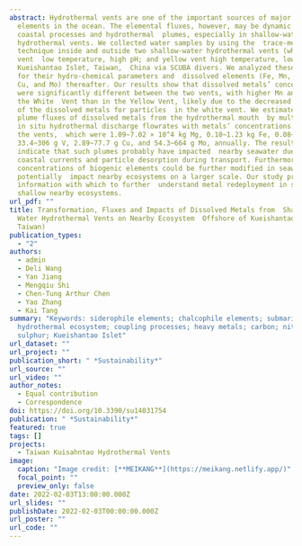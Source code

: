 ```yaml
---
abstract: Hydrothermal vents are one of the important sources of major or trace
  elements in the ocean. The elemental fluxes, however, may be dynamic due to
  coastal processes and hydrothermal  plumes, especially in shallow-water
  hydrothermal vents. We collected water samples by using the  trace-metal clean
  technique inside and outside two shallow-water hydrothermal vents (white
  vent  low temperature, high pH; and yellow vent high temperature, low pH) off
  Kueishantao Islet, Taiwan,  China via SCUBA divers. We analyzed these samples
  for their hydro-chemical parameters and  dissolved elements (Fe, Mn, Mg, V,
  Cu, and Mo) thereafter. Our results show that dissolved metals’ concentrations
  were significantly different between the two vents, with higher Mn and Fe in
  the White  Vent than in the Yellow Vent, likely due to the decreased affinity
  of the dissolved metals for particles  in the white vent. We estimated the
  plume fluxes of dissolved metals from the hydrothermal mouth  by multiplying
  in situ hydrothermal discharge flowrates with metals’ concentrations inside
  the vents,  which were 1.09~7.02 × 10^4 kg Mg, 0.10~1.23 kg Fe, 0.08~28 kg Mn,
  33.4~306 g V, 2.89~77.7 g Cu, and 54.3~664 g Mo, annually. The results further
  indicate that such plumes probably have impacted  nearby seawater due to
  coastal currents and particle desorption during transport. Furthermore,  the
  concentrations of biogenic elements could be further modified in seawater, and
  potentially  impact nearby ecosystems on a larger scale. Our study provides
  information with which to further  understand metal redeployment in submarine
  shallow nearby ecosystems.
url_pdf: ""
title: Transformation, Fluxes and Impacts of Dissolved Metals from  Shallow
  Water Hydrothermal Vents on Nearby Ecosystem  Offshore of Kueishantao (NE
  Taiwan)
publication_types:
  - "2"
authors:
  - admin
  - Deli Wang
  - Yan Jiang
  - Mengqiu Shi
  - Chen-Tung Arthur Chen
  - Yao Zhang
  - Kai Tang
summary: "Keywords: siderophile elements; chalcophile elements; submarine
  hydrothermal ecosystem; coupling processes; heavy metals; carbon; nitrogen and
  sulphur; Kueishantao Islet"
url_dataset: ""
url_project: ""
publication_short: " *Sustainability*"
url_source: ""
url_video: ""
author_notes:
  - Equal contribution
  - Correspondence
doi: https://doi.org/10.3390/su14031754
publication: " *Sustainability*"
featured: true
tags: []
projects:
  - Taiwan Kuisahntao Hydrothermal Vents
image:
  caption: "Image credit: [**MEIKANG**](https://meikang.netlify.app/)"
  focal_point: ""
  preview_only: false
date: 2022-02-03T13:00:00.000Z
url_slides: ""
publishDate: 2022-02-03T00:00:00.000Z
url_poster: ""
url_code: ""
---
```

